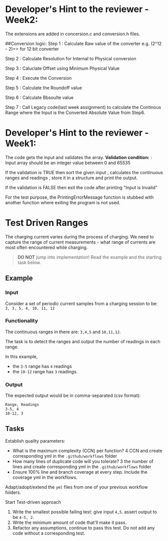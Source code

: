 # Developer's Hint to the reviewer - Week2:

The extensions are added in concersion.c and conversion.h files.

##Conversion logic:
Step 1 : Calculate Raw value of the converter e.g. (2^12 - 2)== for 12 bit converter

Step 2 : Calculate Resolution for Internal to Physical conversion

Step 3 : Caluclate Offset using Minimum Physical Value

Step 4 : Execute the Conversion

Step 5 : Calculate the Roundoff value

Step 6 : Calculate Bbsoulte value

Step 7 : Call Legacy code(last week assignment) to calculate the Continous Range where the Input is the Converted Absolute Value from Step6.

# Developer's Hint to the reviewer - Week1:
The code gets the input and validates the array.
**Validation condition:** : Input array should be an integer value between  0 and 65535

If the validation is TRUE then sort the given input , calculates the continuous ranges and readings , store it in a structure and print the output.

If the validation is FALSE then exit the code after printing "Input is Invalid"

For the test purpose, the PrintingErrorMessage function is stubbed with another function where exiting the program is not used.



# Test Driven Ranges

The charging current varies during the process of charging.
We need to capture the range of current measurements -
what range of currents are most often encountered while charging.

> **DO NOT** jump into implementation! Read the example and the starting task below.

## Example

### Input

Consider a set of periodic current samples from a charging session to be:
`3, 3, 5, 4, 10, 11, 12`

### Functionality

The continuous ranges in there are: `3,4,5` and `10,11,12`.

The task is to detect the ranges and
output the number of readings in each range.

In this example,

- the `3-5` range has `4` readings
- the `10-12` range has `3` readings.

### Output

The expected output would be in comma-separated (csv format):

```
Range, Readings
3-5, 4
10-12, 3
```

## Tasks

Establish quality parameters: 

- What is the maximum complexity (CCN) per function? 4 CCN and create corresponding yml in the `.github/workflows` folder
- How many lines of duplicate code will you tolerate? 3 the number of lines and create corresponding yml in the `.github/workflows` folder
- Ensure 100% line and branch coverage at every step. Include the coverage yml in the workflows.

Adapt/adopt/extend the `yml` files from one of your previous workflow folders.

Start Test-driven approach

1. Write the smallest possible failing test: give input `4,5`. assert output to be `4-5, 2`.
1. Write the minimum amount of code that'll make it pass.
1. Refactor any assumptions, continue to pass this test. Do not add any code without a corresponding test.




